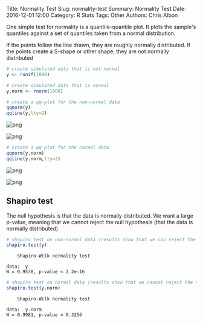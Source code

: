 Title: Normality Test
Slug: normality-test
Summary: Normality Test
Date: 2016-12-01 12:00
Category: R Stats
Tags: Other
Authors: Chris Albon



One simple test for normality is a quantile-quantile plot. It plots the sample's quantiles against a set of quantiles taken from a normal distribution.

If the points follow the line drawn, they are roughly normally distributed. If the points create a S-shape or other shape, they are not normally distributed


```R
# create simulated data that is not normal
y <- runif(1000)
```


```R
# create simulated data that is normal
y.norm <- rnorm(1000)
```


```R
# create a qq-plot for the non-normal data
qqnorm(y)
qqline(y,lty=2)
```


![png]({filename}/images/normality-test_files/normality-test_3_0.png)



![png]({filename}/images/normality-test_files/normality-test_3_1.png)



```R
# create a qq-plot for the normal data
qqnorm(y.norm)
qqline(y.norm,lty=2)
```


![png]({filename}/images/normality-test_files/normality-test_4_0.png)



![png]({filename}/images/normality-test_files/normality-test_4_1.png)


## Shapiro test

The null hypothesis is that the data is normally distributed. We want a large p-value, meaning that we cannot reject the null hypothesis (that the data is normally distributed)


```R
# shapiro test on non-normal data (results show that we can reject the null that the data is normally distributed)
shapiro.test(y)
```





    	Shapiro-Wilk normality test

    data:  y
    W = 0.9538, p-value < 2.2e-16





```R
# shapiro test on normal data (results show that we cannot reject the null hypothesis that the data is normally distributed)
shapiro.test(y.norm)
```





    	Shapiro-Wilk normality test

    data:  y.norm
    W = 0.9981, p-value = 0.3256

